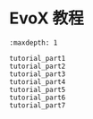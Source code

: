# EvoX 教程

```{toctree}
:maxdepth: 1

tutorial_part1
tutorial_part2
tutorial_part3
tutorial_part4
tutorial_part5
tutorial_part6
tutorial_part7
```